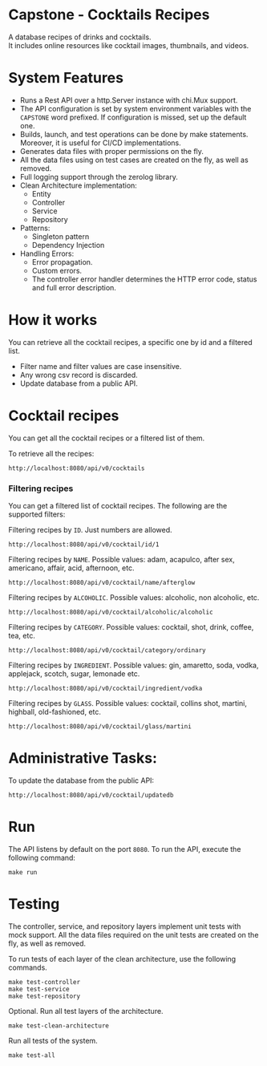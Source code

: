 # Capstone - Cocktails Recipes
A database recipes of drinks and cocktails.<br />
It includes online resources like cocktail images, thumbnails, and videos.

# System Features
- Runs a Rest API over a http.Server instance with chi.Mux support.
- The API configuration is set by system environment variables with the `CAPSTONE` word prefixed. If configuration is missed, set up the default one.
- Builds, launch, and test operations can be done by make statements. Moreover, it is useful for CI/CD implementations.
- Generates data files with proper permissions on the fly.
- All the data files using on test cases are created on the fly, as well as removed.
- Full logging support through the zerolog library.
- Clean Architecture implementation:
  - Entity
  - Controller
  - Service
  - Repository
- Patterns:
  - Singleton pattern
  - Dependency Injection
- Handling Errors:
  - Error propagation.
  - Custom errors.
  - The controller error handler determines the HTTP error code, status and full error description.

# How it works
You can retrieve all the cocktail recipes, a specific one by id and a filtered list.
- Filter name and filter values are case insensitive.
- Any wrong csv record is discarded.
- Update database from a public API.

# Cocktail recipes
You can get all the cocktail recipes or a filtered list of them.

To retrieve all the recipes:
```
http://localhost:8080/api/v0/cocktails
```
### Filtering recipes
You can get a filtered list of cocktail recipes. The following are the supported filters: 

Filtering recipes by ``ID``. Just numbers are allowed.
```
http://localhost:8080/api/v0/cocktail/id/1
```

Filtering recipes by ``NAME``. Possible values: adam, acapulco, after sex, americano, affair, acid, afternoon, etc.
```
http://localhost:8080/api/v0/cocktail/name/afterglow
```

Filtering recipes by ``ALCOHOLIC``. Possible values: alcoholic, non alcoholic, etc.
```
http://localhost:8080/api/v0/cocktail/alcoholic/alcoholic
```

Filtering recipes by ``CATEGORY``. Possible values: cocktail, shot, drink, coffee, tea, etc.
```
http://localhost:8080/api/v0/cocktail/category/ordinary
```

Filtering recipes by ``INGREDIENT``. Possible values: gin, amaretto, soda, vodka, applejack, scotch, sugar, lemonade etc. 
```
http://localhost:8080/api/v0/cocktail/ingredient/vodka
```

Filtering recipes by ``GLASS``. Possible values: cocktail, collins shot, martini, highball, old-fashioned, etc.
```
http://localhost:8080/api/v0/cocktail/glass/martini
```



# Administrative Tasks:
To update the database from the public API:
```
http://localhost:8080/api/v0/cocktail/updatedb
```

# Run
The API listens by default on the port `8080`. To run the API, execute the following command:
```
make run
```

# Testing
The controller, service, and repository layers implement unit tests with mock support.
All the data files required on the unit tests are created on the fly, as well as removed.<br />

To run tests of each layer of the clean architecture, use the following commands.
```
make test-controller
make test-service
make test-repository
```
Optional. Run all test layers of the architecture.
```
make test-clean-architecture     
```
Run all tests of the system.
```
make test-all     
```


